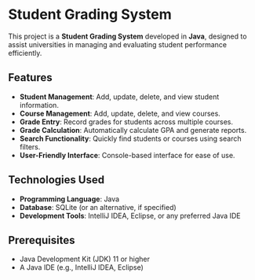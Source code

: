 # Student Grading System

This project is a **Student Grading System** developed in **Java**, designed to assist universities in managing and evaluating student performance efficiently.

## Features

- **Student Management**: Add, update, delete, and view student information.
- **Course Management**: Add, update, delete, and view courses.
- **Grade Entry**: Record grades for students across multiple courses.
- **Grade Calculation**: Automatically calculate GPA and generate reports.
- **Search Functionality**: Quickly find students or courses using search filters.
- **User-Friendly Interface**: Console-based interface for ease of use.

## Technologies Used

- **Programming Language**: Java
- **Database**: SQLite (or an alternative, if specified)
- **Development Tools**: IntelliJ IDEA, Eclipse, or any preferred Java IDE

## Prerequisites

- Java Development Kit (JDK) 11 or higher
- A Java IDE (e.g., IntelliJ IDEA, Eclipse)
